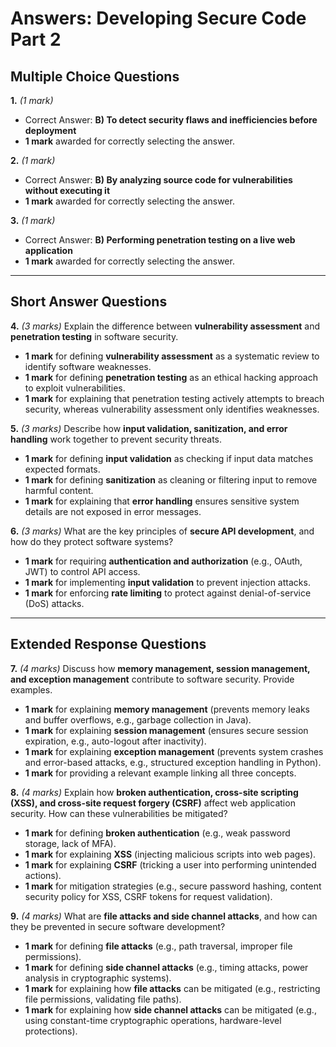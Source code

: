 # **Answers: Developing Secure Code Part 2**

## **Multiple Choice Questions**

**1.** *(1 mark)*
- Correct Answer: **B) To detect security flaws and inefficiencies before deployment**
- **1 mark** awarded for correctly selecting the answer.

**2.** *(1 mark)*
- Correct Answer: **B) By analyzing source code for vulnerabilities without executing it**
- **1 mark** awarded for correctly selecting the answer.

**3.** *(1 mark)*
- Correct Answer: **B) Performing penetration testing on a live web application**
- **1 mark** awarded for correctly selecting the answer.

---

## **Short Answer Questions**

**4.** *(3 marks)* Explain the difference between **vulnerability assessment** and **penetration testing** in software security.
- **1 mark** for defining **vulnerability assessment** as a systematic review to identify software weaknesses.
- **1 mark** for defining **penetration testing** as an ethical hacking approach to exploit vulnerabilities.
- **1 mark** for explaining that penetration testing actively attempts to breach security, whereas vulnerability assessment only identifies weaknesses.

**5.** *(3 marks)* Describe how **input validation, sanitization, and error handling** work together to prevent security threats.
- **1 mark** for defining **input validation** as checking if input data matches expected formats.
- **1 mark** for defining **sanitization** as cleaning or filtering input to remove harmful content.
- **1 mark** for explaining that **error handling** ensures sensitive system details are not exposed in error messages.

**6.** *(3 marks)* What are the key principles of **secure API development**, and how do they protect software systems?
- **1 mark** for requiring **authentication and authorization** (e.g., OAuth, JWT) to control API access.
- **1 mark** for implementing **input validation** to prevent injection attacks.
- **1 mark** for enforcing **rate limiting** to protect against denial-of-service (DoS) attacks.

---

## **Extended Response Questions**

**7.** *(4 marks)* Discuss how **memory management, session management, and exception management** contribute to software security. Provide examples.
- **1 mark** for explaining **memory management** (prevents memory leaks and buffer overflows, e.g., garbage collection in Java).
- **1 mark** for explaining **session management** (ensures secure session expiration, e.g., auto-logout after inactivity).
- **1 mark** for explaining **exception management** (prevents system crashes and error-based attacks, e.g., structured exception handling in Python).
- **1 mark** for providing a relevant example linking all three concepts.

**8.** *(4 marks)* Explain how **broken authentication, cross-site scripting (XSS), and cross-site request forgery (CSRF)** affect web application security. How can these vulnerabilities be mitigated?
- **1 mark** for defining **broken authentication** (e.g., weak password storage, lack of MFA).
- **1 mark** for explaining **XSS** (injecting malicious scripts into web pages).
- **1 mark** for explaining **CSRF** (tricking a user into performing unintended actions).
- **1 mark** for mitigation strategies (e.g., secure password hashing, content security policy for XSS, CSRF tokens for request validation).

**9.** *(4 marks)* What are **file attacks and side channel attacks**, and how can they be prevented in secure software development?
- **1 mark** for defining **file attacks** (e.g., path traversal, improper file permissions).
- **1 mark** for defining **side channel attacks** (e.g., timing attacks, power analysis in cryptographic systems).
- **1 mark** for explaining how **file attacks** can be mitigated (e.g., restricting file permissions, validating file paths).
- **1 mark** for explaining how **side channel attacks** can be mitigated (e.g., using constant-time cryptographic operations, hardware-level protections).

